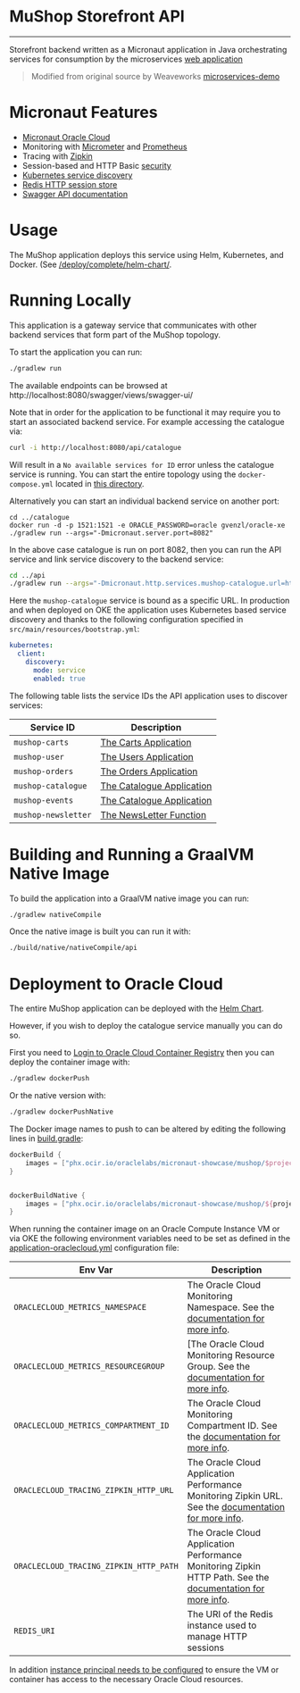 # MuShop Storefront API

---
Storefront backend written as a Micronaut application in Java orchestrating services for consumption by the microservices [web application](../storefront)

> Modified from original source by Weaveworks [microservices-demo](https://github.com/microservices-demo/front-end)

# Micronaut Features

* [Micronaut Oracle Cloud](https://micronaut-projects.github.io/micronaut-oracle-cloud/latest/guide/)
* Monitoring with [Micrometer](https://micrometer.io/) and [Prometheus](https://prometheus.io/)
* Tracing with [Zipkin](https://zipkin.io/)
* Session-based and HTTP Basic [security](https://micronaut-projects.github.io/micronaut-security/latest/guide/)
* [Kubernetes service discovery](https://micronaut-projects.github.io/micronaut-kubernetes/latest/guide/)
* [Redis HTTP session store](https://micronaut-projects.github.io/micronaut-redis/latest/guide/)
* [Swagger API documentation](https://micronaut-projects.github.io/micronaut-openapi/latest/guide/)

# Usage

The MuShop application deploys this service using Helm, Kubernetes, and Docker. (See
[/deploy/complete/helm-chart/](https://oracle-quickstart.github.io/oci-micronaut/quickstart/).


# Running Locally

This application is a gateway service that communicates with other backend services that form part of the MuShop topology.

To start the application you can run:

```bash
./gradlew run
```

The available endpoints can be browsed at http://localhost:8080/swagger/views/swagger-ui/

Note that in order for the application to be functional it may require you to start an associated backend service. For example accessing the catalogue via:

```bash
curl -i http://localhost:8080/api/catalogue
```

Will result in a `No available services for ID` error unless the catalogue service is running. You can start the entire topology using the `docker-compose.yml` located in [this directory](https://github.com/oracle-quickstart/oci-micronaut/tree/main/deploy/complete/docker-compose).

Alternatively you can start an individual backend service on another port:

```
cd ../catalogue
docker run -d -p 1521:1521 -e ORACLE_PASSWORD=oracle gvenzl/oracle-xe
./gradlew run --args="-Dmicronaut.server.port=8082"
```

In the above case catalogue is run on port 8082, then you can run the API service and link service discovery to the backend service:

```bash
cd ../api
./gradlew run --args="-Dmicronaut.http.services.mushop-catalogue.url=http://localhost:8082"
```

Here the `mushop-catalogue` service is bound as a specific URL. In production and when deployed on OKE the application uses Kubernetes based service discovery and thanks to the following configuration specified in `src/main/resources/bootstrap.yml`:

```yaml
kubernetes:
  client:
    discovery:
      mode: service
      enabled: true

```

The following table lists the service IDs the API application uses to discover services:

| Service ID | Description |
| --- | --- |
| `mushop-carts` | [The Carts Application](../carts) |
| `mushop-user` | [The Users Application](../user) |
| `mushop-orders` | [The Orders Application](../orders) |
| `mushop-catalogue` | [The Catalogue Application](../catalogue) |
| `mushop-events` | [The Catalogue Application](../events) |
| `mushop-newsletter` | [The NewsLetter Function](../functions/newsletter-subscription) |


# Building and Running a GraalVM Native Image

To build the application into a GraalVM native image you can run:

```bash
./gradlew nativeCompile
```

Once the native image is built you can run it with:

```bash
./build/native/nativeCompile/api
```

# Deployment to Oracle Cloud

The entire MuShop application can be deployed with the [Helm Chart](../../deploy/complete/helm-chart).

However, if you wish to deploy the catalogue service manually you can do so.

First you need to [Login to Oracle Cloud Container Registry](https://docs.oracle.com/en-us/iaas/Content/Functions/Tasks/functionslogintoocir.htm) then you can deploy the container image with:

```bash
./gradlew dockerPush
```

Or the native version with:

```bash
./gradlew dockerPushNative
```

The Docker image names to push to can be altered by editing the following lines in [build.gradle](https://github.com/oracle-quickstart/oci-micronaut/blob/983c78a8cd55ecc33b1b3aac6a2d68524683a5b3/src/api/build.gradle#L81-L87):

```groovy
dockerBuild {
    images = ["phx.ocir.io/oraclelabs/micronaut-showcase/mushop/$project.name-${javaBaseImage}:$project.version"]
}


dockerBuildNative {
    images = ["phx.ocir.io/oraclelabs/micronaut-showcase/mushop/${project.name}-native:$project.version"]
}
```

When running the container image on an Oracle Compute Instance VM or via OKE the following environment variables need to be set as defined in the [application-oraclecloud.yml](oci/src/main/resources/application-oraclecloud.yml) configuration file:


| Env Var | Description |
| --- | --- |
| `ORACLECLOUD_METRICS_NAMESPACE` | The Oracle Cloud Monitoring Namespace. See the [documentation for more info](https://micronaut-projects.github.io/micronaut-oracle-cloud/latest/guide/#micrometer). |
| `ORACLECLOUD_METRICS_RESOURCEGROUP` | [The Oracle Cloud Monitoring Resource Group. See the [documentation for more info](https://micronaut-projects.github.io/micronaut-oracle-cloud/latest/guide/#micrometer). |
| `ORACLECLOUD_METRICS_COMPARTMENT_ID` | The Oracle Cloud Monitoring Compartment ID. See the [documentation for more info](https://micronaut-projects.github.io/micronaut-oracle-cloud/latest/guide/#micrometer). |
| `ORACLECLOUD_TRACING_ZIPKIN_HTTP_URL` | The Oracle Cloud Application Performance Monitoring Zipkin URL. See the [documentation for more info](https://micronaut-projects.github.io/micronaut-oracle-cloud/latest/guide/#tracing). |
| `ORACLECLOUD_TRACING_ZIPKIN_HTTP_PATH` | The Oracle Cloud Application Performance Monitoring Zipkin HTTP Path. See the [documentation for more info](https://micronaut-projects.github.io/micronaut-oracle-cloud/latest/guide/#tracing). |
| `REDIS_URI` | The URI of the Redis instance used to manage HTTP sessions |

In addition [instance principal needs to be configured](https://docs.oracle.com/en-us/iaas/Content/Identity/Tasks/callingservicesfrominstances.htm) to ensure the VM or container has access to the necessary Oracle Cloud resources.

